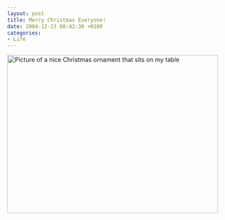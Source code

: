 ```yaml
---
layout: post
title: Merry Christmas Everyone!
date: 2004-12-23 00:42:30 +0100
categories:
- Life
---
```

<img src="https://content.rusiczki.net/blogpics/merry_xmas_2004.jpg" width="490" height="367" alt="Picture of a nice Christmas ornament that sits on my table" class="image" />
